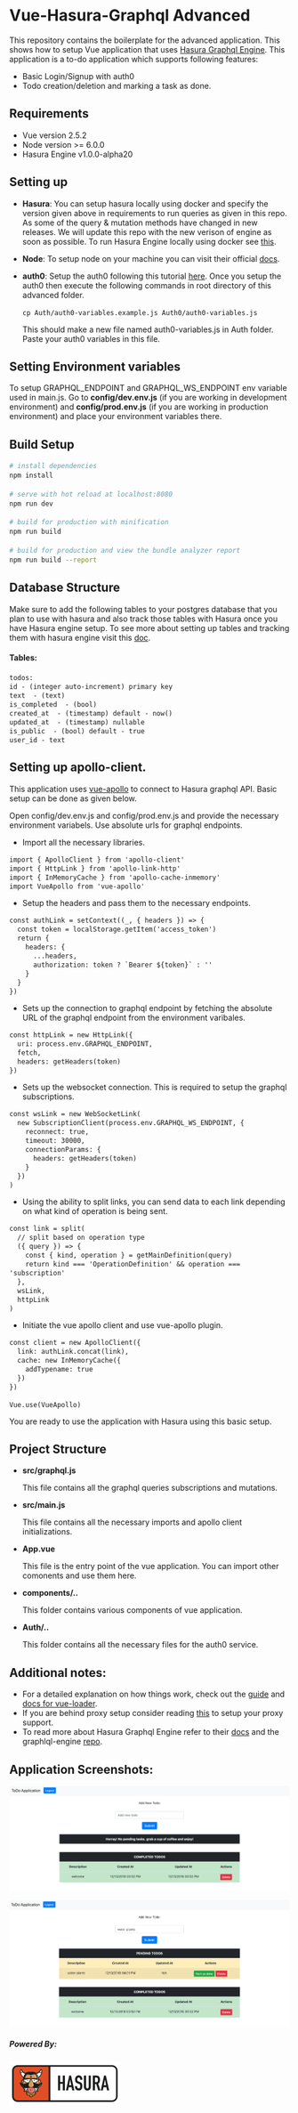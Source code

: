 # Vue-Hasura-Graphql Advanced

This repository contains the boilerplate for the advanced application. This shows how to setup Vue application that uses [Hasura Graphql Engine](https://github.com/hasura/graphql-engine). This application is a to-do application which supports following features:

* Basic Login/Signup with auth0
* Todo creation/deletion and marking a task as done.

## Requirements

* Vue version 2.5.2
* Node version >= 6.0.0
* Hasura Engine v1.0.0-alpha20

## Setting up

- **Hasura**: You can setup hasura locally using docker and specify the version given above in requirements to run queries as given in this repo. As some of the query & mutation methods have changed in new releases. We will update this repo with the new verison of engine as soon as possible. To run Hasura Engine locally using docker see [this](https://docs.hasura.io/1.0/graphql/manual/deployment/docker/index.html).

- **Node**: To setup node on your machine you can visit their official [docs](https://nodejs.org/en/download/).

- **auth0**: Setup the auth0 following this tutorial [here](https://auth0.com/docs/quickstart/spa/vuejs). Once you setup the auth0 then execute the following commands in root directory of this advanced folder.

  `cp Auth/auth0-variables.example.js Auth0/auth0-variables.js`
  
  This should make a new file named auth0-variables.js in Auth folder. Paste your auth0 variables in this file.

## Setting Environment variables

To setup GRAPHQL_ENDPOINT and GRAPHQL_WS_ENDPOINT env variable used in main.js. Go to **config/dev.env.js** (if you are working in development environment) and **config/prod.env.js** (if you are working in production environment) and place your environment variables there.

## Build Setup

``` bash
# install dependencies
npm install

# serve with hot reload at localhost:8080
npm run dev

# build for production with minification
npm run build

# build for production and view the bundle analyzer report
npm run build --report
```
## Database Structure

Make sure to add the following tables to your postgres database that you plan to use with hasura and also track those tables with Hasura once you have Hasura engine setup. To see more about setting up tables and tracking them with hasura engine visit this [doc](https://docs.hasura.io/1.0/graphql/manual/getting-started/first-graphql-query.html).

#### Tables:

```
todos:
id - (integer auto-increment) primary key  
text  - (text)
is_completed  - (bool)
created_at  - (timestamp) default - now()
updated_at  - (timestamp) nullable
is_public  - (bool) default - true
user_id - text
```

## Setting up apollo-client.

This application uses [vue-apollo](https://github.com/Akryum/vue-apollo) to connect to Hasura graphql API. Basic setup can be done as given below.

Open config/dev.env.js and config/prod.env.js and provide the necessary environment variabels. Use absolute urls for graphql endpoints.

* Import all the necessary libraries.
```
import { ApolloClient } from 'apollo-client'
import { HttpLink } from 'apollo-link-http'
import { InMemoryCache } from 'apollo-cache-inmemory'
import VueApollo from 'vue-apollo'
```

* Setup the headers and pass them to the necessary endpoints.
```
const authLink = setContext((_, { headers }) => {
  const token = localStorage.getItem('access_token')
  return {
    headers: {
      ...headers,
      authorization: token ? `Bearer ${token}` : ''
    }
  }
})
```

* Sets up the connection to graphql endpoint by fetching the absolute URL of the graphql endpoint from the environment varibales.
```
const httpLink = new HttpLink({
  uri: process.env.GRAPHQL_ENDPOINT,
  fetch,
  headers: getHeaders(token)
})
```

* Sets up the websocket connection. This is required to setup the graphql subscriptions.
```
const wsLink = new WebSocketLink(
  new SubscriptionClient(process.env.GRAPHQL_WS_ENDPOINT, {
    reconnect: true,
    timeout: 30000,
    connectionParams: {
      headers: getHeaders(token)
    }
  })
)
```

* Using the ability to split links, you can send data to each link depending on what kind of operation is being sent.
```
const link = split(
  // split based on operation type
  ({ query }) => {
    const { kind, operation } = getMainDefinition(query)
    return kind === 'OperationDefinition' && operation === 'subscription'
  },
  wsLink,
  httpLink
)
```
* Initiate the vue apollo client and use vue-apollo plugin.
```
const client = new ApolloClient({
  link: authLink.concat(link),
  cache: new InMemoryCache({
    addTypename: true
  })
})

Vue.use(VueApollo)
```

You are ready to use the application with Hasura using this basic setup.

## Project Structure

- **src/graphql.js**

  This file contains all the graphql queries subscriptions and mutations.

- **src/main.js**

  This file contains all the necessary imports and apollo client initializations.

- **App.vue**

  This file is the entry point of the vue application. You can import other comonents and use them here.

- **components/..**

  This folder contains various components of vue application.

- **Auth/..**

  This folder contains all the necessary files for the auth0 service.

## Additional notes:

* For a detailed explanation on how things work, check out the [guide](http://vuejs-templates.github.io/webpack/) and [docs for vue-loader](http://vuejs.github.io/vue-loader).
* If you are behind proxy setup consider reading [this](https://www.jhipster.tech/configuring-a-corporate-proxy/) to setup your proxy support.
* To read more about Hasura Graphql Engine refer to their [docs](https://docs.hasura.io/) and the graphlql-engine [repo](https://github.com/hasura/graphql-engine).

## Application Screenshots:

![adv_1](../assets/adv_1.png)

![adv_2](../assets/adv_2.png)

##### Powered By:

![Hasura](../assets/hasura_mascot_logo_horizontal_200px.png)
